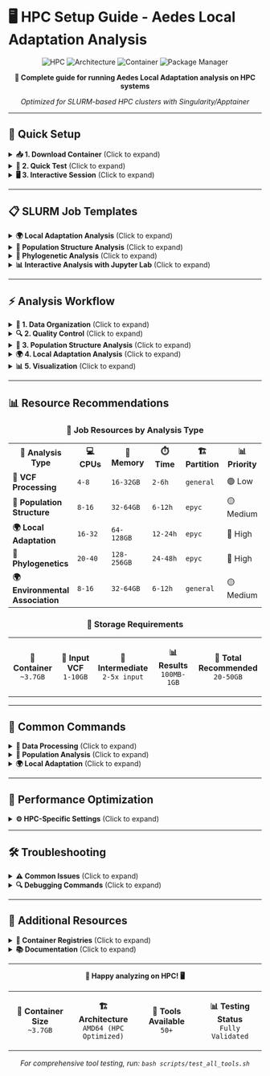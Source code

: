 # 🖥️ HPC Setup Guide - Aedes Local Adaptation Analysis

<div align="center">

![HPC](https://img.shields.io/badge/HPC-Singularity%20%7C%20SLURM-red?style=for-the-badge&logo=linux)
![Architecture](https://img.shields.io/badge/Architecture-AMD64%20HPC-blue?style=for-the-badge&logo=amd)
![Container](https://img.shields.io/badge/Container-3.7GB-orange?style=for-the-badge&logo=docker)
![Package Manager](https://img.shields.io/badge/Package%20Manager-micromamba-green?style=for-the-badge&logo=anaconda)

**🚀 Complete guide for running Aedes Local Adaptation analysis on HPC systems**

*Optimized for SLURM-based HPC clusters with Singularity/Apptainer*

</div>

---

## 🚀 **Quick Setup**

<details>
<summary><b>📥 1. Download Container</b> (Click to expand)</summary>

**Choose either container registry** (both work identically):

<table>
<tr>
<td width="50%">

**🐙 GitHub Container Registry (GHCR)**
```bash
# Load Singularity module (if required)
module load singularity-ce/3.9.3

# Download from GHCR (recommended)
singularity pull aedes-local-adaptation.sif \
    docker://ghcr.io/cosmelab/aedes-local-adaptation:latest
```

</td>
<td width="50%">

**🐳 Docker Hub**
```bash
# Load Singularity module (if required)
module load singularity-ce/3.9.3

# Download from Docker Hub
singularity pull aedes-local-adaptation.sif \
    docker://cosmelab/aedes-local-adaptation:latest
```

</td>
</tr>
</table>

### 💾 **Cache Management First! (Critical for HPC)**

**⚠️ IMPORTANT:** Before pulling containers, set up proper cache management to avoid quota issues:

```bash
# Check your quota status
check_quota home
check_quota bigdata

# Set up temporary cache (choose one method):

# Method 1: Use current directory (recommended)
mkdir -p ./singularity_temp_cache
export SINGULARITY_CACHEDIR=$PWD/singularity_temp_cache

# Method 2: Use scratch space (if available)
export SINGULARITY_CACHEDIR=/scratch/$USER/.singularity_cache
mkdir -p "$SINGULARITY_CACHEDIR"

# Pull container
singularity pull aedes-local-adaptation.sif docker://ghcr.io/cosmelab/aedes-local-adaptation:latest

# Clean up afterward
rm -rf ./singularity_temp_cache
unset SINGULARITY_CACHEDIR
```

**Emergency quota cleanup:**
```bash
# If you're over quota and can't pull containers:
rm -rf ~/.singularity/cache
```

</details>

<details>
<summary><b>🧪 2. Quick Test</b> (Click to expand)</summary>

### Basic Tool Testing
```bash
# Test core tools
singularity exec aedes-local-adaptation.sif python3 --version
singularity exec aedes-local-adaptation.sif R --version
singularity exec aedes-local-adaptation.sif micromamba --version
singularity exec aedes-local-adaptation.sif plink2 --version
```

### Comprehensive Tool Test
```bash
# Test all 50+ tools comprehensively
singularity shell --cleanenv --bind $PWD:/proj aedes-local-adaptation.sif
cd /proj && bash scripts/test_all_tools.sh
```

**🎯 The test script validates all tools including:**
- Python packages (numpy, pandas, scikit-allel, geopandas)
- R packages (adegenet, pcadapt, OutFLANK, lostruct)
- Bioinformatics tools (PLINK, bcftools, ADMIXTURE)
- Local adaptation tools (BayeScan, GEMMA, AdmixTools)

</details>

<details>
<summary><b>🖥️ 3. Interactive Session</b> (Click to expand)</summary>

### Start Interactive Session
```bash
# Request interactive resources
srun --partition=general --cpus-per-task=4 --mem=8G --time=2:00:00 --pty bash

# Enter container
singularity shell --cleanenv --bind $PWD:/proj aedes-local-adaptation.sif

# Activate micromamba environment
eval "$(micromamba shell hook --shell bash)"
micromamba activate base
```

### Verify Environment
```bash
# Check package manager
micromamba list | head -10

# Test key tools
python3 -c "import numpy, pandas, allel; print('Python packages OK')"
Rscript -e "library(adegenet); library(pcadapt); cat('R packages OK\n')"
```

</details>

---

## 📋 **SLURM Job Templates**

<details>
<summary><b>🌍 Local Adaptation Analysis</b> (Click to expand)</summary>

```bash
#!/bin/bash
#SBATCH --job-name=local-adapt
#SBATCH --output=logs/local_adapt_%j.out
#SBATCH --error=logs/local_adapt_%j.err
#SBATCH --time=24:00:00
#SBATCH --nodes=1
#SBATCH --ntasks=1
#SBATCH --cpus-per-task=16
#SBATCH --mem=64G
#SBATCH --partition=epyc

# Load required modules
module load singularity-ce/3.9.3

# Set paths
PROJECT_DIR=$PWD
CONTAINER="aedes-local-adaptation.sif"

# Create logs directory
mkdir -p logs

# Run OutFLANK analysis
singularity exec \
    --cleanenv \
    --bind ${PROJECT_DIR}:/proj \
    ${CONTAINER} \
    Rscript /proj/scripts/analysis/outflank_analysis.R

# Run pcadapt analysis
singularity exec \
    --cleanenv \
    --bind ${PROJECT_DIR}:/proj \
    ${CONTAINER} \
    Rscript /proj/scripts/analysis/pcadapt_analysis.R

# Run lostruct (local PCA) analysis
singularity exec \
    --cleanenv \
    --bind ${PROJECT_DIR}:/proj \
    ${CONTAINER} \
    Rscript /proj/scripts/analysis/lostruct_analysis.R

echo "Local adaptation analysis completed: $(date)"
```

**📊 Resource Requirements:** 16 CPUs, 64GB RAM, 24 hours

</details>

<details>
<summary><b>🧬 Population Structure Analysis</b> (Click to expand)</summary>

```bash
#!/bin/bash
#SBATCH --job-name=pop-struct
#SBATCH --output=logs/pop_struct_%j.out
#SBATCH --error=logs/pop_struct_%j.err
#SBATCH --time=12:00:00
#SBATCH --nodes=1
#SBATCH --ntasks=1
#SBATCH --cpus-per-task=8
#SBATCH --mem=32G
#SBATCH --partition=epyc

module load singularity-ce/3.9.3

PROJECT_DIR=$PWD
CONTAINER="aedes-local-adaptation.sif"

# Run ADMIXTURE analysis
singularity exec \
    --cleanenv \
    --bind ${PROJECT_DIR}:/proj \
    ${CONTAINER} \
    bash -c "cd /proj && admixture --cv data/processed/filtered.bed 2"

# Run PCA analysis
singularity exec \
    --cleanenv \
    --bind ${PROJECT_DIR}:/proj \
    ${CONTAINER} \
    python3 /proj/scripts/analysis/pca_analysis.py

echo "Population structure analysis completed: $(date)"
```

**📊 Resource Requirements:** 8 CPUs, 32GB RAM, 12 hours

</details>

<details>
<summary><b>🌳 Phylogenetic Analysis</b> (Click to expand)</summary>

```bash
#!/bin/bash
#SBATCH --job-name=phylo
#SBATCH --output=logs/phylo_%j.out
#SBATCH --error=logs/phylo_%j.err
#SBATCH --time=48:00:00
#SBATCH --nodes=1
#SBATCH --ntasks=1
#SBATCH --cpus-per-task=20
#SBATCH --mem=128G
#SBATCH --partition=epyc

module load singularity-ce/3.9.3

PROJECT_DIR=$PWD
CONTAINER="aedes-local-adaptation.sif"

# Run IQ-TREE analysis
singularity exec \
    --cleanenv \
    --bind ${PROJECT_DIR}:/proj \
    ${CONTAINER} \
    iqtree -s /proj/data/processed/alignment.phy -m MFP -bb 1000 -nt AUTO

echo "Phylogenetic analysis completed: $(date)"
```

**📊 Resource Requirements:** 20 CPUs, 128GB RAM, 48 hours

</details>

<details>
<summary><b>📊 Interactive Analysis with Jupyter Lab</b> (Click to expand)</summary>

```bash
#!/bin/bash
#SBATCH --job-name=jupyter
#SBATCH --output=logs/jupyter_%j.out
#SBATCH --error=logs/jupyter_%j.err
#SBATCH --time=8:00:00
#SBATCH --nodes=1
#SBATCH --ntasks=1
#SBATCH --cpus-per-task=4
#SBATCH --mem=16G
#SBATCH --partition=general

module load singularity-ce/3.9.3

PROJECT_DIR=$PWD
CONTAINER="aedes-local-adaptation.sif"

# Start Jupyter Lab in container
singularity exec \
    --cleanenv \
    --bind ${PROJECT_DIR}:/proj \
    ${CONTAINER} \
    bash /proj/start_jupyter.sh

# Access at: http://your-hpc-node:8888
```

**📊 Resource Requirements:** 4 CPUs, 16GB RAM, 8 hours

</details>

---

## ⚡ **Analysis Workflow**

<details>
<summary><b>📁 1. Data Organization</b> (Click to expand)</summary>

```bash
# Navigate to project directory
cd /proj

# Create analysis directories (done by setup.sh)
mkdir -p data/{raw,processed,metadata}
mkdir -p results/{populations,local_adaptation,structure}
mkdir -p scripts/{analysis,visualization}
mkdir -p logs

# Verify directory structure
./setup.sh --validate
```

</details>

<details>
<summary><b>🔍 2. Quality Control</b> (Click to expand)</summary>

```bash
# Filter VCF files
singularity exec \
    --cleanenv \
    --bind $PWD:/proj \
    aedes-local-adaptation.sif \
    bcftools view -q 0.05 -Q 0.95 data/raw/variants.vcf.gz > data/processed/filtered.vcf

# Convert to PLINK format
singularity exec \
    --cleanenv \
    --bind $PWD:/proj \
    aedes-local-adaptation.sif \
    plink2 --vcf data/processed/filtered.vcf --make-bed --out data/processed/filtered
```

</details>

<details>
<summary><b>🧬 3. Population Structure Analysis</b> (Click to expand)</summary>

```bash
# Run ADMIXTURE
singularity exec \
    --cleanenv \
    --bind $PWD:/proj \
    aedes-local-adaptation.sif \
    admixture --cv data/processed/filtered.bed 3

# Run PCA with R
singularity exec \
    --cleanenv \
    --bind $PWD:/proj \
    aedes-local-adaptation.sif \
    Rscript scripts/analysis/pca_analysis.R
```

</details>

<details>
<summary><b>🌍 4. Local Adaptation Analysis</b> (Click to expand)</summary>

```bash
# Run OutFLANK
singularity exec \
    --cleanenv \
    --bind $PWD:/proj \
    aedes-local-adaptation.sif \
    Rscript scripts/analysis/outflank_analysis.R

# Run pcadapt
singularity exec \
    --cleanenv \
    --bind $PWD:/proj \
    aedes-local-adaptation.sif \
    Rscript scripts/analysis/pcadapt_analysis.R

# Run lostruct (local PCA)
singularity exec \
    --cleanenv \
    --bind $PWD:/proj \
    aedes-local-adaptation.sif \
    Rscript scripts/analysis/lostruct_analysis.R
```

</details>

<details>
<summary><b>📊 5. Visualization</b> (Click to expand)</summary>

```bash
# Generate comprehensive plots
singularity exec \
    --cleanenv \
    --bind $PWD:/proj \
    aedes-local-adaptation.sif \
    Rscript scripts/visualization/create_plots.R

# Interactive analysis with Jupyter
singularity exec \
    --cleanenv \
    --bind $PWD:/proj \
    aedes-local-adaptation.sif \
    bash start_jupyter.sh
```

</details>

---

## 📊 **Resource Recommendations**

<div align="center">

### 🎯 **Job Resources by Analysis Type**

</div>

<table>
<tr>
<th width="25%">🔬 Analysis Type</th>
<th width="15%">💻 CPUs</th>
<th width="15%">🧠 Memory</th>
<th width="15%">⏱️ Time</th>
<th width="15%">🏗️ Partition</th>
<th width="15%">📊 Priority</th>
</tr>
<tr>
<td><b>📁 VCF Processing</b></td>
<td><code>4-8</code></td>
<td><code>16-32GB</code></td>
<td><code>2-6h</code></td>
<td><code>general</code></td>
<td>🟢 Low</td>
</tr>
<tr>
<td><b>🧬 Population Structure</b></td>
<td><code>8-16</code></td>
<td><code>32-64GB</code></td>
<td><code>6-12h</code></td>
<td><code>epyc</code></td>
<td>🟡 Medium</td>
</tr>
<tr>
<td><b>🌍 Local Adaptation</b></td>
<td><code>16-32</code></td>
<td><code>64-128GB</code></td>
<td><code>12-24h</code></td>
<td><code>epyc</code></td>
<td>🔴 High</td>
</tr>
<tr>
<td><b>🌳 Phylogenetics</b></td>
<td><code>20-40</code></td>
<td><code>128-256GB</code></td>
<td><code>24-48h</code></td>
<td><code>epyc</code></td>
<td>🔴 High</td>
</tr>
<tr>
<td><b>🌍 Environmental Association</b></td>
<td><code>8-16</code></td>
<td><code>32-64GB</code></td>
<td><code>6-12h</code></td>
<td><code>general</code></td>
<td>🟡 Medium</td>
</tr>
</table>

<div align="center">

### 💾 **Storage Requirements**

<table>
<tr>
<td align="center" width="20%">

**🐳 Container**
<br>
`~3.7GB`

</td>
<td align="center" width="20%">

**📁 Input VCF**
<br>
`1-10GB`

</td>
<td align="center" width="20%">

**🔄 Intermediate**
<br>
`2-5x input`

</td>
<td align="center" width="20%">

**📊 Results**
<br>
`100MB-1GB`

</td>
<td align="center" width="20%">

**💽 Total Recommended**
<br>
`20-50GB`

</td>
</tr>
</table>

</div>

---

## 🔧 **Common Commands**

<details>
<summary><b>📁 Data Processing</b> (Click to expand)</summary>

<table>
<tr>
<td width="50%">

**🔍 VCF Filtering**
```bash
# Filter by MAF and missing data
singularity exec \
    --cleanenv \
    --bind $PWD:/proj \
    aedes-local-adaptation.sif \
    bcftools view -q 0.05 -Q 0.95 \
    data/raw/variants.vcf.gz \
    > data/processed/filtered.vcf
```

</td>
<td width="50%">

**📊 Format Conversion**
```bash
# Convert VCF to PLINK
singularity exec \
    --cleanenv \
    --bind $PWD:/proj \
    aedes-local-adaptation.sif \
    plink2 --vcf data/processed/filtered.vcf \
    --make-bed --out data/processed/filtered
```

</td>
</tr>
</table>

</details>

<details>
<summary><b>🧬 Population Analysis</b> (Click to expand)</summary>

<table>
<tr>
<td width="50%">

**🔄 ADMIXTURE**
```bash
# Run ADMIXTURE with cross-validation
singularity exec \
    --cleanenv \
    --bind $PWD:/proj \
    aedes-local-adaptation.sif \
    admixture --cv data/processed/filtered.bed 3
```

</td>
<td width="50%">

**📈 PCA Analysis**
```bash
# Principal component analysis
singularity exec \
    --cleanenv \
    --bind $PWD:/proj \
    aedes-local-adaptation.sif \
    Rscript scripts/analysis/pca_analysis.R
```

</td>
</tr>
</table>

</details>

<details>
<summary><b>🌍 Local Adaptation</b> (Click to expand)</summary>

<table>
<tr>
<td width="50%">

**🎯 OutFLANK**
```bash
# Outlier detection
singularity exec \
    --cleanenv \
    --bind $PWD:/proj \
    aedes-local-adaptation.sif \
    Rscript scripts/analysis/outflank_analysis.R
```

</td>
<td width="50%">

**📊 pcadapt**
```bash
# PC-based adaptation detection
singularity exec \
    --cleanenv \
    --bind $PWD:/proj \
    aedes-local-adaptation.sif \
    Rscript scripts/analysis/pcadapt_analysis.R
```

</td>
</tr>
</table>

</details>

---

## 🔧 **Performance Optimization**

<details>
<summary><b>⚙️ HPC-Specific Settings</b> (Click to expand)</summary>

### Thread Control
```bash
# Set optimal thread counts (in your job script)
export OMP_NUM_THREADS=$SLURM_CPUS_PER_TASK
export MKL_NUM_THREADS=$SLURM_CPUS_PER_TASK
export OPENBLAS_NUM_THREADS=$SLURM_CPUS_PER_TASK

# Use fast local storage for temporary files
export TMPDIR=/tmp/$USER
mkdir -p $TMPDIR
```

### Container Optimization
```bash
# Use --cleanenv for reproducible environments
singularity exec --cleanenv --bind $PWD:/proj aedes-local-adaptation.sif command

# For GPU nodes (if available)
singularity exec --nv --bind $PWD:/proj aedes-local-adaptation.sif command
```

</details>

---

## 🛠️ **Troubleshooting**

<details>
<summary><b>⚠️ Common Issues</b> (Click to expand)</summary>

<table>
<tr>
<th width="30%">🚨 Issue</th>
<th width="70%">🔧 Solution</th>
</tr>
<tr>
<td><b>Container won't start</b></td>
<td>Ensure you're on compute nodes, not login nodes. Use <code>srun</code> first.</td>
</tr>
<tr>
<td><b>Permission denied</b></td>
<td>Check file permissions and ownership. Use <code>--cleanenv</code> flag.</td>
</tr>
<tr>
<td><b>Memory issues</b></td>
<td>Request more memory in your job submission. Check resource limits.</td>
</tr>
<tr>
<td><b>micromamba not found</b></td>
<td>Use <code>eval "$(micromamba shell hook --shell bash)"</code> in container.</td>
</tr>
<tr>
<td><b>Tool not found</b></td>
<td>Run <code>bash scripts/test_all_tools.sh</code> to verify installation.</td>
</tr>
<tr>
<td><b>Quota exceeded</b></td>
<td>Clean up <code>~/.singularity/cache</code> and use temporary cache directories.</td>
</tr>
</table>

</details>

<details>
<summary><b>🔍 Debugging Commands</b> (Click to expand)</summary>

```bash
# Check container environment
singularity exec aedes-local-adaptation.sif env | grep -E "(PATH|CONDA|MAMBA)"

# Test micromamba
singularity exec aedes-local-adaptation.sif micromamba list

# Check tool availability
singularity exec aedes-local-adaptation.sif bash scripts/test_all_tools.sh

# Verify R packages
singularity exec aedes-local-adaptation.sif Rscript -e "installed.packages()[,1]"

# Check Python packages
singularity exec aedes-local-adaptation.sif python3 -c "import pkg_resources; [print(d) for d in pkg_resources.working_set]"
```

</details>

---

## 🔗 **Additional Resources**

<details>
<summary><b>🐳 Container Registries</b> (Click to expand)</summary>

<table>
<tr>
<td width="50%">

**🐙 GitHub Container Registry**
<br>
[ghcr.io/cosmelab/aedes-local-adaptation](https://ghcr.io/cosmelab/aedes-local-adaptation)
<br>
*Integrated with GitHub, fast pulls, automatic builds*

</td>
<td width="50%">

**🐳 Docker Hub**
<br>
[cosmelab/aedes-local-adaptation](https://hub.docker.com/r/cosmelab/aedes-local-adaptation)
<br>
*Widely supported, reliable, good for institutional use*

</td>
</tr>
</table>

</details>

<details>
<summary><b>📚 Documentation</b> (Click to expand)</summary>

<table>
<tr>
<td width="33%">

**📖 Project Documentation**
- [Main README](README.md)
- [Tool Versions](TOOLS.md)
- [Test Scripts](scripts/test_all_tools.sh)

</td>
<td width="33%">

**🐳 Container Resources**
- [GitHub Container Registry](https://ghcr.io/cosmelab/aedes-local-adaptation)
- [Docker Hub](https://hub.docker.com/r/cosmelab/aedes-local-adaptation)
- [Tool Testing Script](scripts/test_all_tools.sh)

</td>
<td width="33%">

**🖥️ HPC Resources**
- [UCR HPCC Manual](https://hpcc.ucr.edu/manuals/hpc_cluster)
- [Yale HPC Docs](https://docs.ycrc.yale.edu)
- [Singularity Documentation](https://sylabs.io/docs/)

</td>
</tr>
</table>

</details>

---

<div align="center">

**🦟 Happy analyzing on HPC! 🖥️**

<table>
<tr>
<td align="center" width="25%">

**🐳 Container Size**
<br>
`~3.7GB`

</td>
<td align="center" width="25%">

**🏗️ Architecture**
<br>
`AMD64 (HPC Optimized)`

</td>
<td align="center" width="25%">

**🔧 Tools Available**
<br>
`50+`

</td>
<td align="center" width="25%">

**📊 Testing Status**
<br>
`Fully Validated`

</td>
</tr>
</table>

*For comprehensive tool testing, run: `bash scripts/test_all_tools.sh`*

</div>
